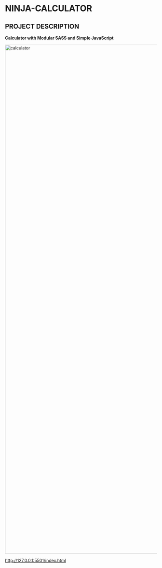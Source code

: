 # NINJA-CALCULATOR

## PROJECT DESCRIPTION


**Calculator with Modular SASS and Simple JavaScript**


<img width="1680" alt="calculator" src="https://github.com/mustafadmrts/Ninja-Calculator/assets/122678521/5b2fb225-ac4e-4351-b32c-ddda7b1c9208">

http://127.0.0.1:5501/index.html

